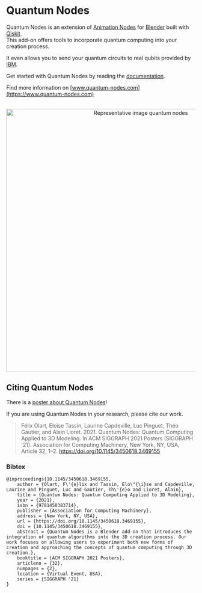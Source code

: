 # Quantum Nodes
Quantum Nodes is an extension of [Animation Nodes](https://github.com/JacquesLucke/animation_nodes) for [Blender](https://github.com/blender) built with [Qiskit](https://github.com/Qiskit).
<br/>
This add-on offers tools to incorporate quantum computing into your creation process.

It even allows you to send your quantum circuits to real qubits provided by [IBM](https://quantum-computing.ibm.com/).

Get started with Quantum Nodes by reading the [documentation](https://quantum-creative-group.gitlab.io/quantum_nodes_manual/).

Find more information on [www.quantum-nodes.com](https://www.quantum-nodes.com)
<br/><br/>

<a href="https://quantum-nodes.com">
  <p align="center">
      <img src="https://quantum-nodes.com/wp-content/uploads/2022/07/representative_image_quantum_nodes-scaled.jpg" alt="Representative image quantum nodes" width="700px">
  <p>
</a>

## Citing Quantum Nodes

There is a [poster about Quantum Nodes](https://dl.acm.org/doi/10.1145/3450618.3469155)!

If you are using Quantum Nodes in your research, please cite our work.

> Félix Olart, Eloïse Tassin, Laurine Capdeville, Luc Pinguet, Théo Gautier, and Alain Lioret. 2021. Quantum Nodes: Quantum Computing Applied to 3D Modeling. In ACM SIGGRAPH 2021 Posters (SIGGRAPH '21). Association for Computing Machinery, New York, NY, USA, Article 32, 1–2. https://doi.org/10.1145/3450618.3469155

### Bibtex

```
@inproceedings{10.1145/3450618.3469155,
    author = {Olart, F\'{e}lix and Tassin, Elo\"{\i}se and Capdeville, Laurine and Pinguet, Luc and Gautier, Th\'{e}o and Lioret, Alain},
    title = {Quantum Nodes: Quantum Computing Applied to 3D Modeling},
    year = {2021},
    isbn = {9781450383714},
    publisher = {Association for Computing Machinery},
    address = {New York, NY, USA},
    url = {https://doi.org/10.1145/3450618.3469155},
    doi = {10.1145/3450618.3469155},
    abstract = {Quantum Nodes is a Blender add-on that introduces the integration of quantum algorithms into the 3D creation process. Our work focuses on allowing users to experiment both new forms of creation and approaching the concepts of quantum computing through 3D creation.},
    booktitle = {ACM SIGGRAPH 2021 Posters},
    articleno = {32},
    numpages = {2},
    location = {Virtual Event, USA},
    series = {SIGGRAPH '21}
}
```